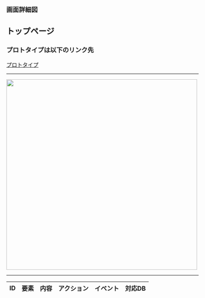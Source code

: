### 画面詳細図
## トップページ

### プロトタイプは以下のリンク先
[プロトタイプ](https://www.figma.com/file/rTK3PbTy0p6beZi5GciOc1/トップページ?node-id=0%3A1)

*****
<img src="https://user-images.githubusercontent.com/83046864/136724924-0dd3135b-b4d5-4d67-aba1-10114f91ceee.png" width="500">

*****

|ID|要素|内容|アクション|イベント|対応DB|
|--|---|----|---------|-------|-------|
